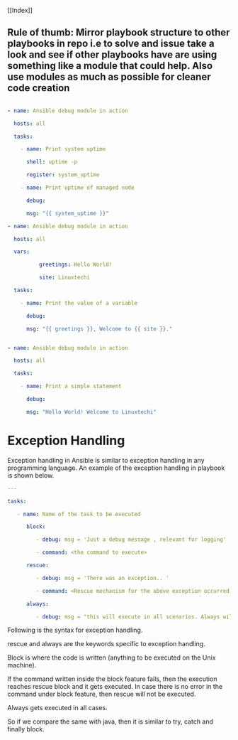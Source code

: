 
[[Index]] 

## Rule of thumb: Mirror playbook structure to other playbooks in repo i.e to solve and issue take a look and see if other playbooks have are using something like a module that could help. Also use modules as much as possible for cleaner code creation


```yaml

- name: Ansible debug module in action

  hosts: all

  tasks:

    - name: Print system uptime

      shell: uptime -p

      register: system_uptime

    - name: Print uptime of managed node

      debug:

      msg: "{{ system_uptime }}"
```


```yaml
- name: Ansible debug module in action

  hosts: all

  vars:

          greetings: Hello World!

          site: Linuxtechi

  tasks:

    - name: Print the value of a variable

      debug:

      msg: "{{ greetings }}, Welcome to {{ site }}."

```  


```yaml

- name: Ansible debug module in action

  hosts: all

  tasks:

    - name: Print a simple statement

      debug:

      msg: "Hello World! Welcome to Linuxtechi"

```

# Exception Handling

  

Exception handling in Ansible is similar to exception handling in any programming language. An example of the exception handling in playbook is shown below.

```yaml
---

tasks:

   - name: Name of the task to be executed

      block:

         - debug: msg = 'Just a debug message , relevant for logging'

         - command: <the command to execute>

      rescue:

         - debug: msg = 'There was an exception.. '

         - command: <Rescue mechanism for the above exception occurred)

      always:

         - debug: msg = "this will execute in all scenarios. Always will get logged"
```
  

Following is the syntax for exception handling.

  
  

rescue and always are the keywords specific to exception handling.

  
  

Block is where the code is written (anything to be executed on the Unix machine).

  
  

If the command written inside the block feature fails, then the execution reaches rescue block and it gets executed. In case there is no error in the command under block feature, then rescue will not be executed.

  
  

Always gets executed in all cases.

  
  

So if we compare the same with java, then it is similar to try, catch and finally block.

  
  







  
  
  
  

